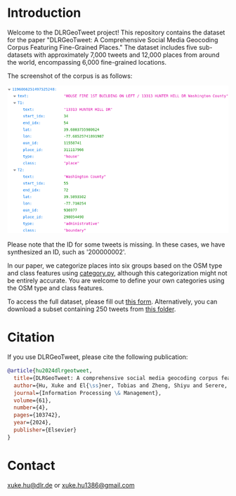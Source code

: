 
# Introduction

Welcome to the DLRGeoTweet project! This repository contains the dataset for the paper "DLRGeoTweet: A Comprehensive Social Media Geocoding Corpus Featuring Fine-Grained Places." The dataset includes five sub-datasets with approximately 7,000 tweets and 12,000 places from around the world, encompassing 6,000 fine-grained locations.

The screenshot of the corpus is as follows:
<p align="center">
 <img src="figure/sample.png" width="700" >
</p>


Please note that the ID for some tweets is missing. In these cases, we have synthesized an ID, such as '200000002'.

In our paper, we categorize places into six groups based on the OSM type and class features using [category.py](category.py), although this categorization might not be entirely accurate. You are welcome to define your own categories using the OSM type and class features.

To access the full dataset, please fill out [this form](https://docs.google.com/forms/d/e/1FAIpQLSd7m2F1Hw7CAir0r2WkfItOROlVwhasQNMwQTKTPXbCgzjD0w/viewform?usp=sf_link). Alternatively, you can download a subset containing 250 tweets from [this folder](https://drive.google.com/drive/folders/1nMDdxGi8qB-Q-JXt4NvOuNSjkb4YGEcg?usp=sharing).

# Citation

If you use DLRGeoTweet, please cite the following publication:

```bibtex
@article{hu2024dlrgeotweet,
  title={DLRGeoTweet: A comprehensive social media geocoding corpus featuring fine-grained places},
  author={Hu, Xuke and El{\ss}ner, Tobias and Zheng, Shiyu and Serere, Helen Ngonidzashe and Kersten, Jens and Klan, Friederike and Qiu, Qinjun},
  journal={Information Processing \& Management},
  volume={61},
  number={4},
  pages={103742},
  year={2024},
  publisher={Elsevier}
}
```
# Contact
xuke.hu@dlr.de or xuke.hu1386@gmail.com



